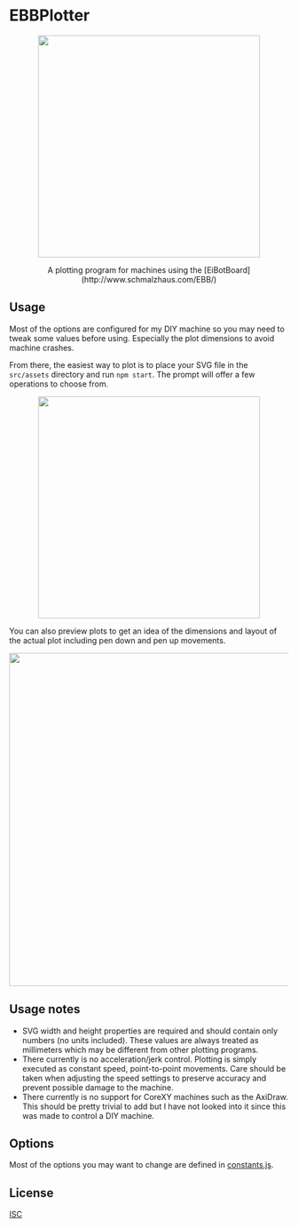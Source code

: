 # EBBPlotter

<p align="center">
  <img src="https://github.com/dtgreene/ebbplotter/assets/24302976/16256342-f252-4e7a-ac87-e87c649266f8" width="400" />
</p>
<p align="center">
  A plotting program for machines using the [EiBotBoard](http://www.schmalzhaus.com/EBB/)
</p>

## Usage

Most of the options are configured for my DIY machine so you may need to tweak some values before using.  Especially the plot dimensions to avoid machine crashes.

From there, the easiest way to plot is to place your SVG file in the `src/assets` directory and run `npm start`.  The prompt will offer a few operations to choose from.

<p align="center">
  <img src="https://github.com/dtgreene/ebbplotter/assets/24302976/0709451a-f001-42f3-8586-9e3043462a61" width="400" />
</p>

You can also preview plots to get an idea of the dimensions and layout of the actual plot including pen down and pen up movements.

<p align="center">
  <img src="https://github.com/dtgreene/ebbplotter/assets/24302976/4b212ce1-1a53-403a-b823-697bbb8a3d8e" width="600" />
</p>

## Usage notes
- SVG width and height properties are required and should contain only numbers (no units included).  These values are always treated as millimeters which may be different from other plotting programs.
- There currently is no acceleration/jerk control.  Plotting is simply executed as constant speed, point-to-point movements.  Care should be taken when adjusting the speed settings to preserve accuracy and prevent possible damage to the machine.
- There currently is no support for CoreXY machines such as the AxiDraw.  This should be pretty trivial to add but I have not looked into it since this was made to control a DIY machine. 

## Options

Most of the options you may want to change are defined in [constants.js](src/constants.js). 

## License

[ISC](https://choosealicense.com/licenses/isc/)
